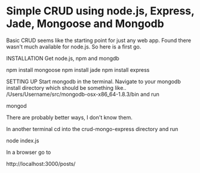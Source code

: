 # Simple CRUD using node.js, Express, Jade, Mongoose and Mongodb

Basic CRUD seems like the starting point for just any web app. Found there wasn't much available for node.js. So here is a first go.

INSTALLATION
Get node.js, npm and mongdb

  npm install mongoose
  npm install jade
  npm install express

SETTING UP
Start mongodb in the terminal. Navigate to your mongodb install directory which should be something like..
  /Users/Username/src/mongodb-osx-x86_64-1.8.3/bin 
and run 

  mongod
  
There are probably better ways, I don't know them.

In another terminal cd into the crud-mongo-express directory and run

  node index.js

In a browser go to 

  http://localhost:3000/posts/

